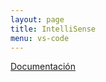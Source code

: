 ```yaml
---
layout: page
title: IntelliSense
menu: vs-code
---
```


[Documentación](https://code.visualstudio.com/docs/editor/intellisense)
